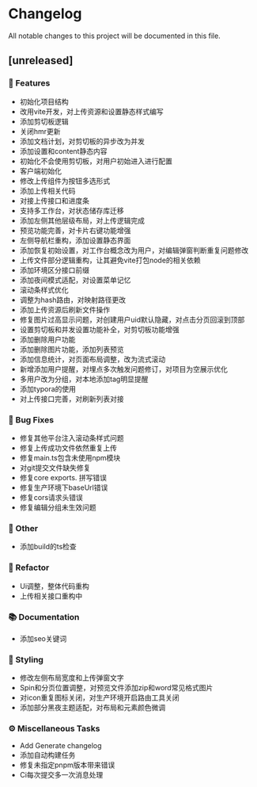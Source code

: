 # Changelog

All notable changes to this project will be documented in this file.

## [unreleased]

### 🚀 Features

- 初始化项目结构
- 改用vite开发，对上传资源和设置静态样式编写
- 添加剪切板逻辑
- 关闭hmr更新
- 添加文档计划，对剪切板的异步改为并发
- 添加设置和content静态内容
- 初始化不会使用剪切板，对用户初始进入进行配置
- 客户端初始化
- 修改上传组件为按钮多选形式
- 添加上传相关代码
- 对接上传接口和进度条
- 支持多工作台，对状态储存库迁移
- 添加左侧其他层级布局，对上传逻辑完成
- 预览功能完善，对卡片右键功能增强
- 左侧导航栏重构，添加设置静态界面
- 添加恢复初始设置，对工作台概念改为用户，对编辑弹窗判断重复问题修改
- 上传文件部分逻辑重构，让其避免vite打包node的相关依赖
- 添加环境区分接口前缀
- 添加夜间模式适配，对设置菜单记忆
- 滚动条样式优化
- 调整为hash路由，对映射路径更改
- 添加上传资源后刷新文件操作
- 修复图片过高显示问题，对创建用户uid默认隐藏，对点击分页回滚到顶部
- 设置剪切板和并发设置功能补全，对剪切板功能增强
- 添加删除用户功能
- 添加删除图片功能，添加列表预览
- 添加信息统计，对页面布局调整，改为流式滚动
- 新增添加用户提醒，对埋点多次触发问题修订，对项目为空展示优化
- 多用户改为分组，对本地添加tag明显提醒
- 添加typora的使用
- 对上传接口完善，对刷新列表对接

### 🐛 Bug Fixes

- 修复其他平台注入滚动条样式问题
- 修复上传成功文件依然重复上传
- 修复main.ts包含未使用npm模块
- 对git提交文件缺失修复
- 修复core exports. 拼写错误
- 修复生产环境下baseUrl错误
- 修复cors请求头错误
- 修复编辑分组未生效问题

### 💼 Other

- 添加build的ts检查

### 🚜 Refactor

- Ui调整，整体代码重构
- 上传相关接口重构中

### 📚 Documentation

- 添加seo关键词

### 🎨 Styling

- 修改左侧布局宽度和上传弹窗文字
- Spin和分页位置调整，对预览文件添加zip和word常见格式图片
- 对icon重复图标关闭，对生产环境开启路由工具关闭
- 添加部分黑夜主题适配，对布局和元素颜色微调

### ⚙️ Miscellaneous Tasks

- Add Generate changelog
- 添加自动构建任务
- 修复未指定pnpm版本带来错误
- Ci每次提交多一次消息处理

<!-- generated by git-cliff -->
